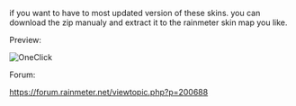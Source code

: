 if you want to have to most updated version of these skins.
you can download the zip manualy and extract it to the rainmeter skin map you like.



Preview:


![OneClick](https://user-images.githubusercontent.com/46109964/167267051-8b4cc639-c1d1-4116-837c-099a152377e1.png)



Forum:

https://forum.rainmeter.net/viewtopic.php?p=200688
